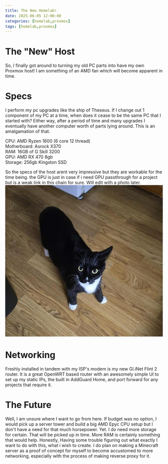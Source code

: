 ```yaml
---
title: The New Homelab!
date: 2025-06-05 12:00:00 
categories: [homelab,proxmox]
tags: [homelab,proxmox]
---
```


# The "New" Host
So, I finally got around to turning my old PC parts into have my own Proxmox host! I am something of an AMD fan which will become apparent in time.  

# Specs
I perform my pc upgrades like the ship of Theseus. If I change out 1 component of my PC at a time, when does it cease to be the same PC that I started with? Either way, after a period of time and many upgrades I eventually have another computer worth of parts lying around. This is an amalgamation of that.  
  
CPU: AMD Ryzen 1600 (6 core 12 thread)  
Motherboard: Asrock X370  
RAM: 16GB of G Skill 3200   
GPU: AMD RX 470 8gb  
Storage: 256gb Kingston SSD   
  
So the specs of the host arent very impressive but they are workable for the time being. the GPU is just in case if i need GPU passthrough for a project but is a weak link in this chain for sure. Will edit with a photo later. 
![testing the ability to add images with a cat photo](https://github.com/hamsammich00/hamsammich00.github.io/blob/main/assets/cattestimage.png)

# Networking
Freshly installed in tandem with my ISP's modem is my new Gl.iNet Flint 2 router. It is a great OpenWRT based router with an awesomely simple UI to set up my static IPs, the built in AddGuard Home, and port forward for any projects that require it.  

# The Future 
Well, I am unsure where I want to go from here. If budget was no option, I would pick up a server tower and build a big AMD Epyc CPU setup but I don't have a need for that much horsepower. Yet. I do need more storage for certain. That will be picked up in time. More RAM is certainly something that would help. Honestly, Having some trouble figuring out what exactly I want to do with this, what i wish to create. I do plan on making a Minecraft server as a proof of concept for myself to become accustomed to more networking, especially with the process of making  reverse proxy for it. 
